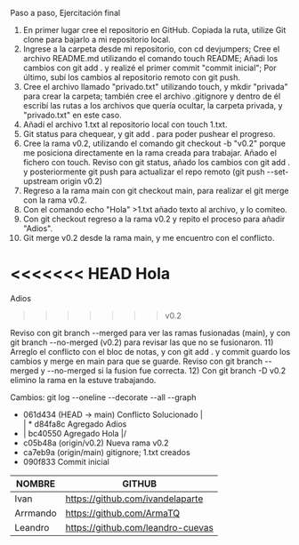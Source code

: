 Paso a paso, Ejercitación final
1) En primer lugar cree el repositorio en GitHub. Copiada la ruta, utilize Git clone para bajarlo a mi repositorio local. 
2) Ingrese a la carpeta desde mi repositorio, con cd devjumpers; Cree el archivo README.md utilizando el comando touch README; Añadi los cambios con git add . y realizé el primer commit "commit inicial"; Por último, subí los cambios al repositorio remoto con git push.
3) Cree el archivo llamado "privado.txt" utilizando touch, y mkdir "privada" para crear la carpeta; también cree el archivo .gitignore y dentro de él escribí las rutas a los archivos que quería ocultar, la carpeta privada, y "privado.txt" en este caso.
4) Añadí el archivo 1.txt al repositorio local con touch 1.txt. 
5) Git status para chequear, y git add . para poder pushear el progreso.
6) Cree la rama v0.2, utilizando el comando git checkout -b "v0.2" porque me posiciona directamente en la rama creada para trabajar. Añado el fichero con touch. Reviso con git status, añado los cambios con git add . y posteriormente git push para actualizar el repo remoto (git push --set-upstream origin v0.2)
7) Regreso a la rama main con git checkout main, para realizar el git merge con la rama v0.2. 
8) Con el comando echo "Hola" >1.txt añado texto al archivo, y lo comiteo. 
9) Con git checkout regreso a la rama v0.2 y repito el proceso para añadir "Adios". 
10) Git merge v0.2 desde la rama main, y me encuentro con el conflicto.

<<<<<<< HEAD
Hola
=======
Adios
>>>>>>> v0.2

Reviso con git branch --merged para ver las ramas fusionadas (main), y con git branch --no-merged (v0.2) para revisar las que no se fusionaron.
11) Arreglo el conflicto con el bloc de notas, y con git add . y commit guardo los cambios y merge en main para que se guarde. Reviso con git branch --merged y --no-merged si la fusion fue correcta. 
12) Con git branch -D v0.2 elimino la rama en la estuve trabajando. 

Cambios: 
 git  log --oneline --decorate --all --graph
*   061d434 (HEAD -> main) Conflicto Solucionado
|\
| * d84fa8c Agregado Adios
* | bc40550 Agregado Hola
|/
* c05b48a (origin/v0.2) Nueva rama v0.2
* ca7eb9a (origin/main) gitignore; 1.txt creados
* 090f833 Commit inicial

| NOMBRE | GITHUB | 
| ------ | ------ |
| Ivan       | https://github.com/ivandelaparte |
| Arrmando       | https://github.com/ArmaTQ  |
| Leandro | https://github.com/leandro-cuevas |

